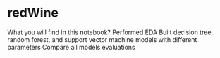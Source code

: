 # redWine

What you will find in this notebook? 
Performed EDA 
Built decision tree, random forest, and support vector machine models with different parameters
Compare all models evaluations
